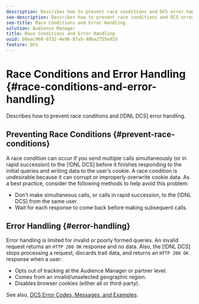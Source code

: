 ```yaml
---
description: Describes how to prevent race conditions and DCS error handling.
seo-description: Describes how to prevent race conditions and DCS error handling.
seo-title: Race Conditions and Error Handling
solution: Audience Manager
title: Race Conditions and Error Handling
uuid: b0aac960-6732-4e96-87a5-40ba2755e02d
feature: DCS
---
```


# Race Conditions and Error Handling {#race-conditions-and-error-handling}

Describes how to prevent race conditions and [!DNL DCS] error handling.

## Preventing Race Conditions {#prevent-race-conditions}

A race condition can occur if you send multiple calls simultaneously (or in rapid succession) to the [!DNL DCS] before it finishes responding to the initial queries and writing data to the user’s cookie. A race condition is undesirable because it can corrupt or improperly overwrite cookie data. As a best practice, consider the following methods to help avoid this problem:

* Don't make simultaneous calls, or calls in rapid succession, to the [!DNL DCS] from the same user.
* Wait for each response to come back before making subsequent calls.

## Error Handling {#error-handling}

Error handling is limited for invalid or poorly formed queries. An invalid request returns an `HTTP 200 OK` response and no data. Also, the [!DNL DCS] stops processing a request, discards trait data, and returns an `HTTP 200 OK` response when a user:

* Opts out of tracking at the Audience Manager or partner level.
* Comes from an invalid/unselected geographic region.
* Disables browser cookies (either all or third-party).

See also, [DCS Error Codes, Messages, and Examples](../../../api/dcs-intro/dcs-api-reference/dcs-error-codes.md).